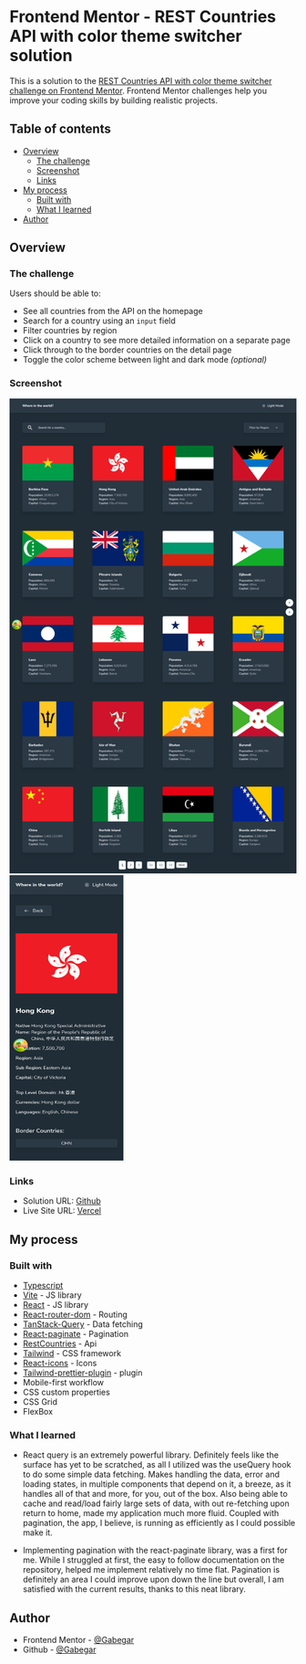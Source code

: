 # Frontend Mentor - REST Countries API with color theme switcher solution

This is a solution to the [REST Countries API with color theme switcher challenge on Frontend Mentor](https://www.frontendmentor.io/challenges/rest-countries-api-with-color-theme-switcher-5cacc469fec04111f7b848ca). Frontend Mentor challenges help you improve your coding skills by building realistic projects.

## Table of contents

-   [Overview](#overview)
    -   [The challenge](#the-challenge)
    -   [Screenshot](#screenshot)
    -   [Links](#links)
-   [My process](#my-process)
    -   [Built with](#built-with)
    -   [What I learned](#what-i-learned)
-   [Author](#author)

## Overview

### The challenge

Users should be able to:

-   See all countries from the API on the homepage
-   Search for a country using an `input` field
-   Filter countries by region
-   Click on a country to see more detailed information on a separate page
-   Click through to the border countries on the detail page
-   Toggle the color scheme between light and dark mode _(optional)_

### Screenshot

<img src="/screenshots/desktop.png" alt="Desktop view">
<img src="/screenshots/mobile.png" alt="Mobile view" width="200" height="500">

### Links

-   Solution URL: [Github](https://github.com/GabeGar/rest-countries-api-with-color)
-   Live Site URL: [Vercel](https://rest-countries-api-with-color-peach.vercel.app/)

## My process

### Built with

-   [Typescript](https://www.typescriptlang.org/)
-   [Vite](https://vitejs.dev/) - JS library
-   [React](https://reactjs.org/) - JS library
-   [React-router-dom](https://reactrouter.com/en/main) - Routing
-   [TanStack-Query](https://tanstack.com/query/latest) - Data fetching
-   [React-paginate](https://github.com/AdeleD/react-paginate) - Pagination
-   [RestCountries](https://restcountries.com/) - Api
-   [Tailwind](https://tailwindcss.com/) - CSS framework
-   [React-icons](https://react-icons.github.io/react-icons/) - Icons
-   [Tailwind-prettier-plugin](https://github.com/tailwindlabs/prettier-plugin-tailwindcss) - plugin
-   Mobile-first workflow
-   CSS custom properties
-   CSS Grid
-   FlexBox

### What I learned

-   React query is an extremely powerful library. Definitely feels like the surface has yet to be scratched, as all I utilized was the useQuery hook to do some simple data fetching. Makes handling the data, error and loading states, in multiple components that depend on it, a breeze, as it handles all of that and more, for you, out of the box. Also being able to cache and read/load fairly large sets of data, with out re-fetching upon return to home, made my application much more fluid. Coupled with pagination, the app, I believe, is running as efficiently as I could possible make it.

-   Implementing pagination with the react-paginate library, was a first for me. While I struggled at first, the easy to follow documentation on the repository, helped me implement relatively no time flat. Pagination is definitely an area I could improve upon down the line but overall, I am satisfied with the current results, thanks to this neat library.

## Author

-   Frontend Mentor - [@Gabegar](https://www.frontendmentor.io/profile/GabeGar)
-   Github - [@Gabegar](https://github.com/GabeGar)
